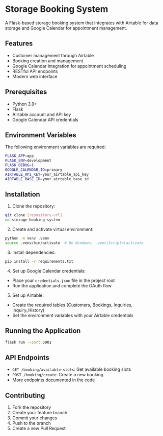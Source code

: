 # Storage Booking System

A Flask-based storage booking system that integrates with Airtable for data storage and Google Calendar for appointment management.

## Features

- Customer management through Airtable
- Booking creation and management
- Google Calendar integration for appointment scheduling
- RESTful API endpoints
- Modern web interface

## Prerequisites

- Python 3.9+
- Flask
- Airtable account and API key
- Google Calendar API credentials

## Environment Variables

The following environment variables are required:

```bash
FLASK_APP=app
FLASK_ENV=development
FLASK_DEBUG=1
GOOGLE_CALENDAR_ID=primary
AIRTABLE_API_KEY=your_airtable_api_key
AIRTABLE_BASE_ID=your_airtable_base_id
```

## Installation

1. Clone the repository:
```bash
git clone [repository-url]
cd storage-booking-system
```

2. Create and activate virtual environment:
```bash
python -m venv .venv
source .venv/bin/activate  # On Windows: .venv\Scripts\activate
```

3. Install dependencies:
```bash
pip install -r requirements.txt
```

4. Set up Google Calendar credentials:
- Place your `credentials.json` file in the project root
- Run the application and complete the OAuth flow

5. Set up Airtable:
- Create the required tables (Customers, Bookings, Inquiries, Inquiry_History)
- Set the environment variables with your Airtable credentials

## Running the Application

```bash
flask run --port 5001
```

## API Endpoints

- `GET /booking/available-slots`: Get available booking slots
- `POST /booking/create`: Create a new booking
- More endpoints documented in the code

## Contributing

1. Fork the repository
2. Create your feature branch
3. Commit your changes
4. Push to the branch
5. Create a new Pull Request 